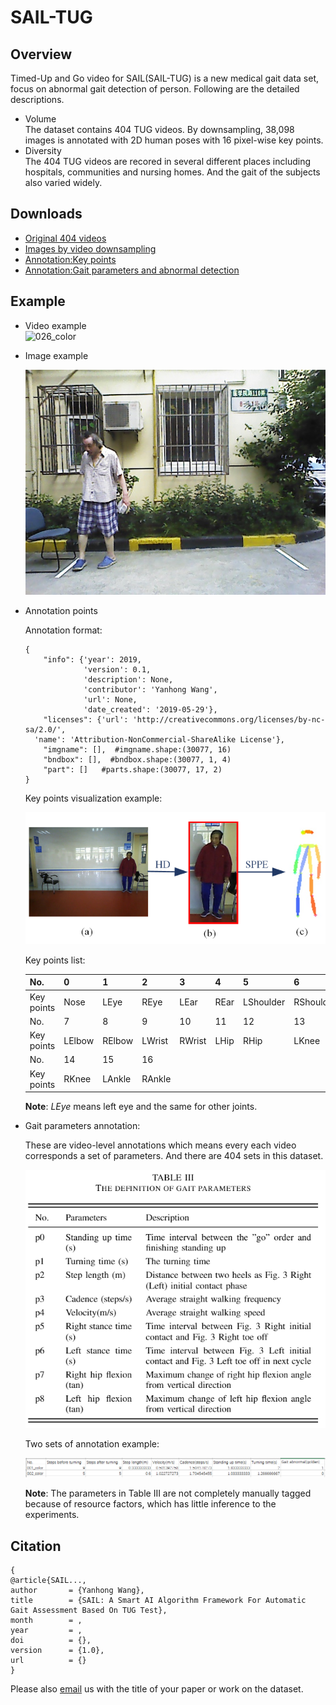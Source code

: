 # SAIL-TUG

## Overview
Timed-Up and Go video for SAIL(SAIL-TUG) is a new medical gait data set, focus on abnormal gait detection of person. Following are the detailed descriptions.

* Volume  
The dataset contains 404 TUG videos. By downsampling, 38,098 images is annotated with 2D human poses with 16 pixel-wise key points.  
* Diversity  
The 404 TUG videos are recored in several different places including hospitals, communities and nursing homes. And the gait of the subjects also varied widely.

## Downloads
* [Original 404 videos](https://drive.google.com/file/d/1oX0PrtOPAGcuX9Hg0ZLWcS1EuKpCOXcE/view?usp=sharing)  
* [Images by video downsampling](https://drive.google.com/file/d/1zBYo2Q9LYc7T5P3ltJw4zui87A2Zx7M-/view?usp=sharing)  
* [Annotation:Key points](https://drive.google.com/file/d/141xlBr11TVYQ38Dl8mvGjEpIakRNIQ2d/view?usp=sharing)  
* [Annotation:Gait parameters and abnormal detection](https://drive.google.com/file/d/1Xzrgkezc5NdCrjYNWprW3hpoPZXeXBTo/view?usp=sharing)  

## Example
* Video example  
  ![026_color](https://github.com/hellboywyh/SAIL-TUG/blob/main/examples/026_color.gif)

* Image example  

  ![026_color-414](https://github.com/hellboywyh/SAIL-TUG/blob/main/examples/026_color-414.jpg)

* Annotation points

  Annotation format:

  ```
  {
      "info": {'year': 2019,
               'version': 0.1,
               'description': None,
               'contributor': 'Yanhong Wang',
               'url': None,
               'date_created': '2019-05-29'},
      "licenses": {'url': 'http://creativecommons.org/licenses/by-nc-sa/2.0/',
    'name': 'Attribution-NonCommercial-ShareAlike License'},
      "imgname": [],  #imgname.shape:(30077, 16)
      "bndbox": [],  #bndbox.shape:(30077, 1, 4)
      "part": []   #parts.shape:(30077, 17, 2)
  }
  ```

  Key points visualization example:

  <img src="README.assets/1614306844123.png"  style="width: 600px;" />

  Key points list:

  | No.        | 0      | 1      | 2      | 3      | 4    | 5         | 6         |
  | ---------- | ------ | ------ | ------ | ------ | ---- | --------- | --------- |
  | Key points | Nose   | LEye   | REye   | LEar   | REar | LShoulder | RShoulder |
  | No.        | 7      | 8      | 9      | 10     | 11   | 12        | 13        |
  | Key points | LElbow | RElbow | LWrist | RWrist | LHip | RHip      | LKnee     |
  | No.        | 14     | 15     | 16     |        |      |           |           |
  | Key points | RKnee  | LAnkle | RAnkle |        |      |           |           |

  **Note**: $LEye$ means left eye and the same for other joints.

* Gait parameters annotation:

  These are video-level annotations which means every each video corresponds a set of parameters. And there are 404 sets in this dataset.

  ![1614306803593](README.assets/1614306803593.png)

  Two sets of annotation example:

  ![1614307335767](README.assets/1614307335767.png)

  **Note**: The parameters in Table III are not completely manually tagged because of resource factors, which has little inference to the experiments.

## Citation

```
{
@article{SAIL...,
author       = {Yanhong Wang},
title        = {SAIL: A Smart AI Algorithm Framework For Automatic Gait Assessment Based On TUG Test},
month        = ,
year         = ,
doi          = {},
version      = {1.0},
url          = {}
}
```

Please also [email](yhwang18@fudan.edu.cn) us with the title of your paper or work on the dataset.
